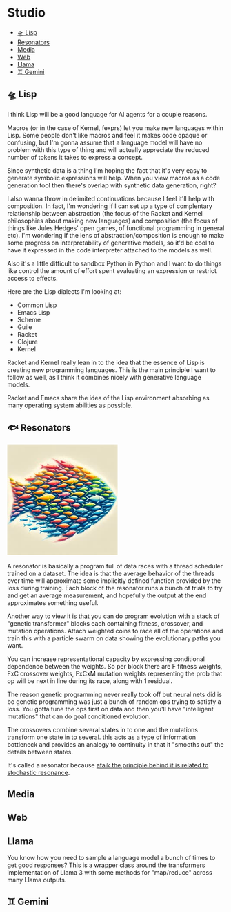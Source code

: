 # Studio

- [🛸 Lisp](#lisp)
- [Resonators](#resonators)
- [Media](#media)
- [Web](#web)
- [Llama](#llama)
- [♊ Gemini](#gemini)

## 🛸 Lisp

I think Lisp will be a good language for AI agents for a couple
reasons.

Macros (or in the case of Kernel, fexprs) let you make new languages
within Lisp. Some people don't like macros and feel it makes code
opaque or confusing, but I'm gonna assume that a language model will
have no problem with this type of thing and will actually appreciate
the reduced number of tokens it takes to express a concept.

Since synthetic data is a thing I'm hoping the fact that it's very
easy to generate symbolic expressions will help. When you view macros
as a code generation tool then there's overlap with synthetic data
generation, right?

I also wanna throw in delimited continuations because I feel it'll
help with composition. In fact, I'm wondering if I can set up a type
of complentary relationship between abstraction (the focus of the
Racket and Kernel philosophies about making new languages) and
composition (the focus of things like Jules Hedges' open games, of
functional programming in general etc). I'm wondering if the lens of
abstraction/composition is enough to make some progress on
interpretability of generative models, so it'd be cool to have it
expressed in the code interpreter attached to the models as well.

Also it's a little difficult to sandbox Python in Python and I want to
do things like control the amount of effort spent evaluating an
expression or restrict access to effects.

Here are the Lisp dialects I'm looking at:

- Common Lisp
- Emacs Lisp
- Scheme
- Guile
- Racket
- Clojure
- Kernel

Racket and Kernel really lean in to the idea that the essence of Lisp
is creating new programming languages. This is the main principle I
want to follow as well, as I think it combines nicely with generative
language models.

Racket and Emacs share the idea of the Lisp environment absorbing as
many operating system abilities as possible.

## 🐟 Resonators

![A school of fish in the shape of a fish.](../2024_05_07_1920.jpg)

A resonator is basically a program full of data races with a thread
scheduler trained on a dataset. The idea is that the average behavior
of the threads over time will approximate some implicitly defined
function provided by the loss during training. Each block of the
resonator runs a bunch of trials to try and get an average
measurement, and hopefully the output at the end approximates
something useful.

Another way to view it is that you can do program evolution with a
stack of "genetic transformer" blocks each containing fitness,
crossover, and mutation operations. Attach weighted coins to race all
of the operations and train this with a particle swarm on data showing
the evolutionary paths you want.

You can increase representational capacity by expressing conditional
dependence between the weights. So per block there are F fitness
weights, FxC crossover weights, FxCxM mutation weights representing
the prob that op will be next in line during its race, along with 1
residual.

The reason genetic programming never really took off but neural nets
did is bc genetic programming was just a bunch of random ops trying to
satisfy a loss. You gotta tune the ops first on data and then you'll
have "intelligent mutations" that can do goal conditioned evolution.

The crossovers combine several states in to one and the mutations
transform one state in to several. this acts as a type of information
bottleneck and provides an analogy to continuity in that it "smooths
out" the details between states.

It's called a resonator because [afaik the principle behind it is
related to stochastic resonance]().

## Media

## Web

## Llama
You know how you need to sample a language model a bunch of times to
get good responses? This is a wrapper class around the transformers
implementation of Llama 3 with some methods for "map/reduce" across
many Llama outputs.

## ♊ Gemini

